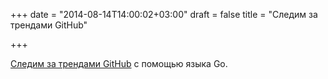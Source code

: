 +++
date = "2014-08-14T14:00:02+03:00"
draft = false
title = "Следим за трендами GitHub"

+++

<p><a href="https://github.com/josephyzhou/github-trending">Следим за трендами GitHub</a> с помощью языка Go.</p>

